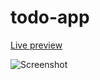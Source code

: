 # todo-app

[Live preview](https://qtodo.netlify.app/)

![Screenshot](https://i.imgur.com/4z8bCgO.png)
